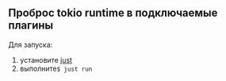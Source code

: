 ## Проброс tokio runtime в подключаемые плагины

Для запуска:

1. установите [just](https://crates.io/crates/just)
2. выполните`$ just run`
